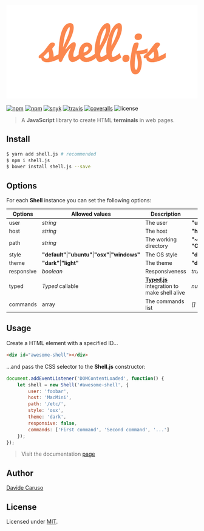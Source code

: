 ![Shell.js](assets/images/logo.margins.png)
<p align="center">

[![npm](https://img.shields.io/npm/v/shell.js.svg)](https://www.npmjs.com/package/shell.js)
[![npm](https://img.shields.io/npm/dm/shell.js.svg)](https://www.npmjs.com/package/shell.js)
[![snyk](https://snyk.io/test/github/davidecaruso/shell.js/badge.svg)](https://snyk.io/test/github/davidecaruso/shell.js)
[![travis](https://travis-ci.org/davidecaruso/shell.js.svg?branch=master)](https://travis-ci.org/davidecaruso/shell.js)
[![coveralls](https://coveralls.io/repos/github/davidecaruso/shell.js/badge.svg?branch=master)](https://coveralls.io/github/davidecaruso/shell.js?branch=master)
![license](https://img.shields.io/github/license/davidecaruso/shell.js.svg)

</p>

> A **JavaScript** library to create HTML **terminals** in web pages.

## Install
```bash
$ yarn add shell.js # recommended
$ npm i shell.js
$ bower install shell.js --save
```

## Options
For each **Shell** instance you can set the following options:

| Options | Allowed values | Description | Defaut value |
| ------- | -------------- | ----------- | ------------ |
| user | *string* | The user | **"user"** |
| host | *string* | The host | **"host"** |
| path | *string* | The working directory | **"~"** &#124; **"C:\Windows\system32\"** |
| style | **"default"**&#124;**"ubuntu"**&#124;**"osx"**&#124;**"windows"** | The OS style | **"default"** |
| theme | **"dark"**&#124;**"light"** | The theme | **"dark"** |
| responsive | *boolean* | Responsiveness  | *true* |
| typed | *Typed* callable | **[Typed.js](https://github.com/mattboldt/typed.js/)** integration to make shell alive | *null* |
| commands | array | The commands list | *[]* |


## Usage
Create a HTML element with a specified ID... 
```html
<div id="awesome-shell"></div>
```
...and pass the CSS selector to the **Shell.js** constructor:
```javascript
document.addEventListener('DOMContentLoaded', function() {
    let shell = new Shell('#awesome-shell', {
        user: 'foobar',
        host: 'MacMini',
        path: '/etc/',
        style: 'osx',
        theme: 'dark',
        responsive: false,
        commands: ['First command', 'Second command', '...']
    });
});
```

> Visit the documentation [page](https://shelljs.io)

## Author
[Davide Caruso](https://about.me/davidecaruso)

## License
Licensed under [MIT](LICENSE).
